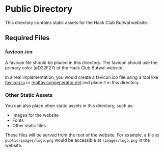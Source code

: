 # Public Directory

This directory contains static assets for the Hack Club Butwal website.

## Required Files

### favicon.ico
A favicon file should be placed in this directory. The favicon should use the primary color (#D22F27) of the Hack Club Butwal website.

In a real implementation, you would create a favicon.ico file using a tool like [favicon.io](https://favicon.io/) or [realfavicongenerator.net](https://realfavicongenerator.net/) and place it in this directory.

### Other Static Assets
You can also place other static assets in this directory, such as:
- Images for the website
- Fonts
- Other static files

These files will be served from the root of the website. For example, a file at `public/images/logo.png` would be accessible at `/images/logo.png` in the website.